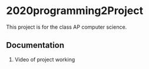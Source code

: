# 2020programming2Project

This project is for the class AP computer science.

## Documentation
1. Video of project working
